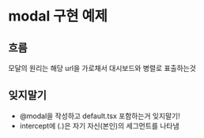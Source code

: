 # modal 구현 예제

## 흐름

모달의 원리는 해당 url을 가로채서 대시보드와 병렬로 표출하는것

## 잊지말기

- @modal을 작성하고 default.tsx 포함하는거 잊지말기!
- intercept에 (.)은 자기 자신(본인)의 세그먼트를 나타냄
